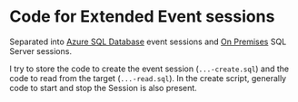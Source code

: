 # Code for Extended Event sessions

Separated into [Azure SQL Database](./azure-sql-database/) event sessions and [On Premises](./on-prem/) SQL Server sessions.

I try to store the code to create the event session (`...-create.sql`) and the code to read from the target (`...-read.sql`).
In the create script, generally code to start and stop the Session is also present.
